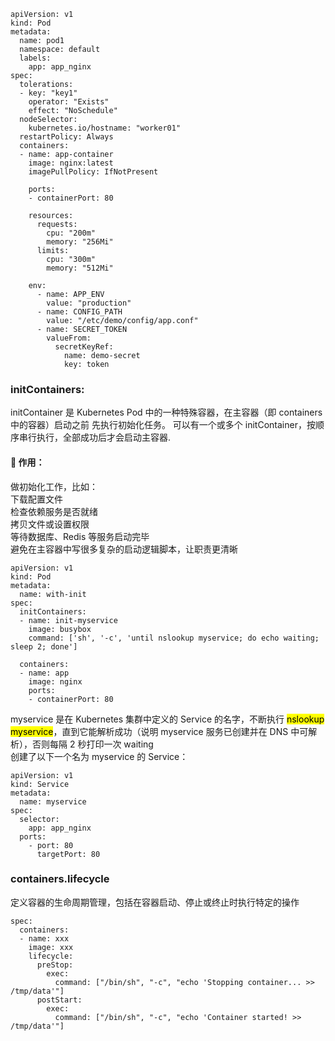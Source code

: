 ```
apiVersion: v1
kind: Pod
metadata:
  name: pod1
  namespace: default
  labels:
    app: app_nginx
spec:
  tolerations:
  - key: "key1"
    operator: "Exists"
    effect: "NoSchedule"
  nodeSelector:
    kubernetes.io/hostname: "worker01"
  restartPolicy: Always
  containers:
  - name: app-container
    image: nginx:latest
    imagePullPolicy: IfNotPresent

    ports:
    - containerPort: 80

    resources:
      requests:
        cpu: "200m"
        memory: "256Mi"
      limits:
        cpu: "300m"
        memory: "512Mi"

    env:
      - name: APP_ENV
        value: "production"
      - name: CONFIG_PATH
        value: "/etc/demo/config/app.conf"
      - name: SECRET_TOKEN
        valueFrom:
          secretKeyRef:
            name: demo-secret
            key: token
```
### initContainers:<br>
initContainer 是 Kubernetes Pod 中的一种特殊容器，在主容器（即 containers 中的容器）启动之前 先执行初始化任务。
可以有一个或多个 initContainer，按顺序串行执行，全部成功后才会启动主容器.
#### 🔧 作用：
做初始化工作，比如：<br>
下载配置文件<br>
检查依赖服务是否就绪<br>
拷贝文件或设置权限<br>
等待数据库、Redis 等服务启动完毕<br>
避免在主容器中写很多复杂的启动逻辑脚本，让职责更清晰<br>
```
apiVersion: v1
kind: Pod
metadata:
  name: with-init
spec:
  initContainers:
  - name: init-myservice
    image: busybox
    command: ['sh', '-c', 'until nslookup myservice; do echo waiting; sleep 2; done']

  containers:
  - name: app
    image: nginx
    ports:
    - containerPort: 80
```
myservice 是在 Kubernetes 集群中定义的 Service 的名字，不断执行 <mark>nslookup myservice</mark>，直到它能解析成功（说明 myservice 服务已创建并在 DNS 中可解析），否则每隔 2 秒打印一次 waiting<br>
创建了以下一个名为 myservice 的 Service：
```
apiVersion: v1
kind: Service
metadata:
  name: myservice
spec:
  selector:
    app: app_nginx
  ports:
    - port: 80
      targetPort: 80
```
### containers.lifecycle
定义容器的生命周期管理，包括在容器启动、停止或终止时执行特定的操作
```
spec:
  containers:
  - name: xxx
    image: xxx
    lifecycle:
      preStop:
        exec:
          command: ["/bin/sh", "-c", "echo 'Stopping container... >> /tmp/data'"]
      postStart:
        exec:
          command: ["/bin/sh", "-c", "echo 'Container started! >> /tmp/data'"]
```
